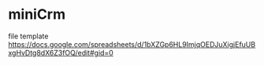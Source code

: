 # miniCrm


file template
https://docs.google.com/spreadsheets/d/1bXZGp6HL9ImjqOEDJuXigjEfuUBxgHvDtg8dX6Z3fOQ/edit#gid=0
